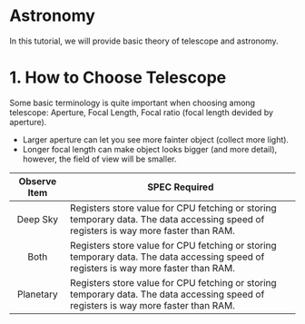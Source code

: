 # Astronomy
In this tutorial, we will provide basic theory of telescope and astronomy.

# 1. How to Choose Telescope
Some basic terminology is quite important when choosing among telescope: Aperture, Focal Length, Focal ratio (focal length devided by aperture). 
* Larger aperture can let you see more fainter object (collect more light). 
* Longer focal length can make object looks bigger (and more detail), however, the field of view will be smaller.



<p align="center">
<table>
    <thead>
        <tr>
            <th align="center">Observe Item</th>
            <th align="center">SPEC Required</th>
        </tr>
    </thead>
    <tbody>
        <tr>
            <td align="center">Deep Sky</td>
            <td align="Left">Registers store value for CPU fetching or storing temporary data. The data accessing speed of registers is way more faster than RAM.</td>
        </tr>
        <tr>
            <td align="center">Both</td>
            <td align="Left">Registers store value for CPU fetching or storing temporary data. The data accessing speed of registers is way more faster than RAM.</td>
        </tr>
        <tr>
            <td align="center">Planetary</td>
            <td align="Left">Registers store value for CPU fetching or storing temporary data. The data accessing speed of registers is way more faster than RAM.</td>
        </tr>
    </tbody>
</table>
</p>
